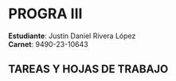 # PROGRA III

**Estudiante**: Justin Daniel Rivera López  
**Carnet**: 9490-23-10643

## TAREAS Y HOJAS DE TRABAJO

